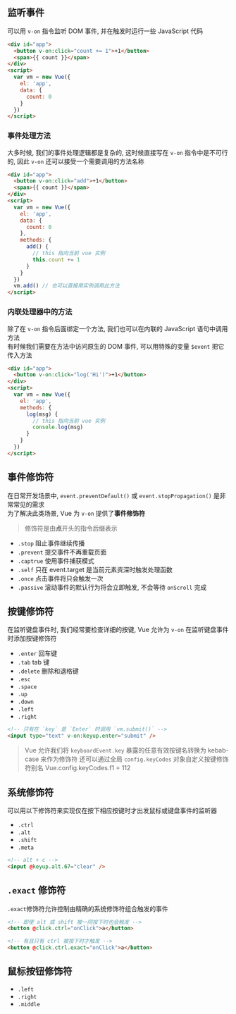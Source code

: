 ## 监听事件

可以用 `v-on` 指令监听 DOM 事件, 并在触发时运行一些 JavaScript 代码

```html
<div id="app">
  <button v-on:click="count += 1">+1</button>
  <span>{{ count }}</span>
</div>
<script>
  var vm = new Vue({
    el: 'app',
    data: {
      count: 0
    }
  })
</script>
```

### 事件处理方法

大多时候, 我们的事件处理逻辑都是复杂的, 这时候直接写在 `v-on` 指令中是不可行的, 因此 `v-on` 还可以接受一个需要调用的方法名称

```html
<div id="app">
  <button v-on:click="add">+1</button>
  <span>{{ count }}</span>
</div>
<script>
  var vm = new Vue({
    el: 'app',
    data: {
      count: 0
    },
    methods: {
      add() {
        // this 指向当前 vue 实例
        this.count += 1
      }
    }
  })
  vm.add() // 也可以直接用实例调用此方法
</script>
```

### 内联处理器中的方法

除了在 `v-on` 指令后面绑定一个方法, 我们也可以在内联的 JavaScript 语句中调用方法  
有时候我们需要在方法中访问原生的 DOM 事件, 可以用特殊的变量 `$event` 把它传入方法

```html
<div id="app">
  <button v-on:click="log('Hi')">+1</button>
</div>
<script>
  var vm = new Vue({
    el: 'app',
    methods: {
      log(msg) {
        // this 指向当前 vue 实例
        console.log(msg)
      }
    }
  })
</script>
```

## 事件修饰符

在日常开发场景中, `event.preventDefault()` 或 `event.stopPropagation()` 是非常常见的需求  
为了解决此类场景, Vue 为 `v-on` 提供了**事件修饰符**

> 修饰符是由**点**开头的指令后缀表示

- `.stop` 阻止事件继续传播
- `.prevent` 提交事件不再重载页面
- `.captrue` 使用事件捕获模式
- `.self` 只在 event.target 是当前元素资深时触发处理函数
- `.once` 点击事件将只会触发一次
- `.passive` 滚动事件的默认行为将会立即触发, 不会等待 `onScroll` 完成

## 按键修饰符

在监听键盘事件时, 我们经常要检查详细的按键, Vue 允许为 `v-on` 在监听键盘事件时添加按键修饰符

- `.enter` 回车键
- `.tab` tab 键
- `.delete` 删除和退格键
- `.esc`
- `.space`
- `.up`
- `.down`
- `.left`
- `.right`

```html
<!-- 只有在 `key` 是 `Enter` 时调用 `vm.submit()` -->
<input type="text" v-on:keyup.enter="submit" />
```

> Vue 允许我们将 `keyboardEvent.key` 暴露的任意有效按键名转换为 kebab-case 来作为修饰符
> 还可以通过全局 `config.keyCodes` 对象自定义按键修饰符别名 Vue.config.keyCodes.f1 = 112

## 系统修饰符

可以用以下修饰符来实现仅在按下相应按键时才出发鼠标或键盘事件的监听器

- `.ctrl`
- `.alt`
- `.shift`
- `.meta`

```html
<!-- alt + c -->
<input @keyup.alt.67="clear" />
```

## `.exact` 修饰符

`.exact`修饰符允许控制由精确的系统修饰符组合触发的事件

```html
<!-- 即使 alt 或 shift 被一同按下时也会触发 -->
<button @click.ctrl="onClick">a</button>

<!-- 有且只有 ctrl 被按下时才触发 -->
<button @click.ctrl.exact="onClick">a</button>
```

## 鼠标按钮修饰符

- `.left`
- `.right`
- `.middle`
